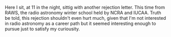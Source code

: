 Here I sit, at 11 in the night, sittig with another rejection letter. This time from RAWS, the radio astronomy winter school held by NCRA and IUCAA. Truth be told, this rejection shouldn't even hurt much, given that I'm not interested in radio astronomy as a career path but it seemed interesting enough to pursue just to satisfy my curiousity.
